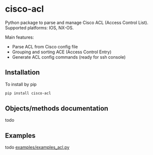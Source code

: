 # cisco-acl
Python package to parse and manage Cisco ACL (Access Control List).
Supported platforms: IOS, NX-OS.

Main features:
- Parse ACL from Cisco config file
- Grouping and sorting ACE (Access Control Entry)
- Generate ACL config commands (ready for ssh console)


## Installation
To install by pip
```bash
pip install cisco-acl
```

## Objects/methods documentation
todo


## Examples
todo
[examples/examples_acl.py](examples/examples_acl.py) 
